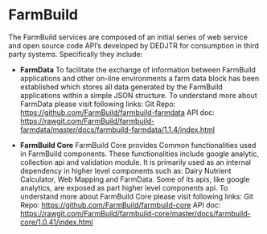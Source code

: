# FarmBuild
The FarmBuild services are composed of an initial series of web service and open source code API’s developed by DEDJTR for consumption in third party systems. Specifically they include:

 - **FarmData** 
 To facilitate the exchange of information between FarmBuild applications and other on-line environments a farm data block has been established which stores all data generated by the FarmBuild applications within a simple JSON structure.
 To understand more about FarmData please visit following links:
Git Repo: https://github.com/FarmBuild/farmbuild-farmdata
API doc: https://rawgit.com/FarmBuild/farmbuild-farmdata/master/docs/farmbuild-farmdata/1.1.4/index.html

 - **FarmBuild Core** 
FarmBuild Core provides Common functionalities used in FarmBuild components.
These functionalities include google analytic, collection api and validation module. It is primarily used as an internal dependency in higher level components such as: Dairy Nutrient Calculator, Web Mapping and FarmData. 
Some of its apis, like google analytics, are exposed as part higher level components api.
 To understand more about FarmBuild Core please visit following links:
Git Repo: https://github.com/FarmBuild/farmbuild-core
API doc: https://rawgit.com/FarmBuild/farmbuild-core/master/docs/farmbuild-core/1.0.41/index.html
